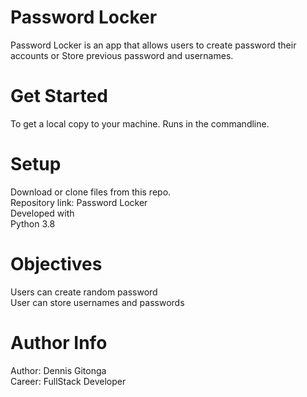 # Password Locker
Password Locker is an app that allows users to create password their accounts or Store previous password and usernames.

# Get Started
To get a local copy to your machine. Runs in the commandline.

# Setup
Download or clone files from this repo. <br>Repository link: Password Locker<br>
Developed with<br>
Python 3.8<br>

# Objectives
Users can create random password<br>
User can store usernames and passwords

# Author Info
Author: Dennis Gitonga<br> Career: FullStack Developer 
